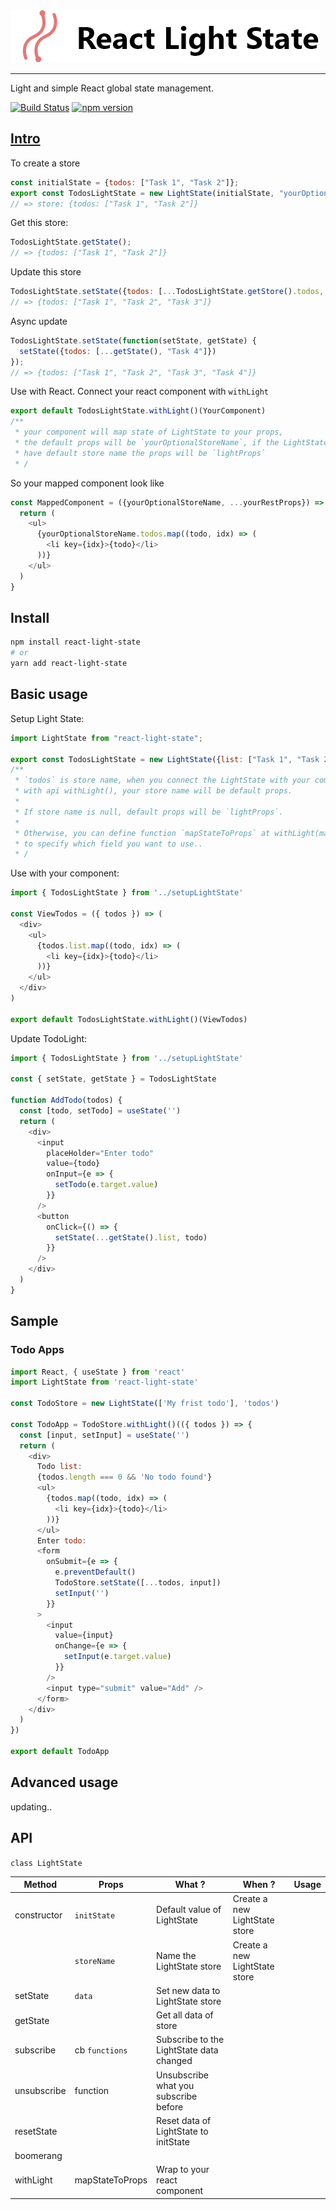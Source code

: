 <img src="https://raw.githubusercontent.com/fozg/react-light-state/dev/images/react-light-state-logo-github.png">

---

Light and simple React global state management.

[![Build Status](https://fozg.visualstudio.com/react-light-state/_apis/build/status/fozg.react-light-state?branchName=master)](https://fozg.visualstudio.com/react-light-state/_build/latest?definitionId=13&branchName=master)
[![npm version](https://badge.fury.io/js/react-light-state.svg)](https://badge.fury.io/js/react-light-state)

## [Intro](https://fozg.net/blog/intro-react-light-state)
To create a store
```js
const initialState = {todos: ["Task 1", "Task 2"]};
export const TodosLightState = new LightState(initialState, "yourOptionalStoreName");
// => store: {todos: ["Task 1", "Task 2"]}
```
Get this store:
```js
TodosLightState.getState();
// => {todos: ["Task 1", "Task 2"]}
```
Update this store
```js
TodosLightState.setState({todos: [...TodosLightState.getStore().todos, "Task 3"]});
// => {todos: ["Task 1", "Task 2", "Task 3"]}
```
Async update
```js
TodosLightState.setState(function(setState, getState) {
  setState({todos: [...getState(), "Task 4"]})
});
// => {todos: ["Task 1", "Task 2", "Task 3", "Task 4"]}
```
Use with React. Connect your react component with `withLight`
```js
export default TodosLightState.withLight()(YourComponent)
/**
 * your component will map state of LightState to your props,
 * the default props will be `yourOptionalStoreName`, if the LightState doesn't 
 * have default store name the props will be `lightProps` 
 * /
```
So your mapped component look like
```js
const MappedComponent = ({yourOptionalStoreName, ...yourRestProps}) => {
  return (
    <ul>
      {yourOptionalStoreName.todos.map((todo, idx) => (
        <li key={idx}>{todo}</li>
      ))}
    </ul>
  )
}
```

## Install

```sh
npm install react-light-state
# or
yarn add react-light-state
```

## Basic usage

Setup Light State:

```js
import LightState from "react-light-state";

export const TodosLightState = new LightState({list: ["Task 1", "Task 2"]}, "todos");
/**
 * `todos` is store name, when you connect the LightState with your component
 * with api withLight(), your store name will be default props.
 *
 * If store name is null, default props will be `lightProps`.
 *
 * Otherwise, you can define function `mapStateToProps` at withLight(mapStateToProps)
 * to specify which field you want to use..
 * /
```

Use with your component:

```js
import { TodosLightState } from '../setupLightState'

const ViewTodos = ({ todos }) => (
  <div>
    <ul>
      {todos.list.map((todo, idx) => (
        <li key={idx}>{todo}</li>
      ))}
    </ul>
  </div>
)

export default TodosLightState.withLight()(ViewTodos)
```

Update TodoLight:

```js
import { TodosLightState } from '../setupLightState'

const { setState, getState } = TodosLightState

function AddTodo(todos) {
  const [todo, setTodo] = useState('')
  return (
    <div>
      <input
        placeHolder="Enter todo"
        value={todo}
        onInput={e => {
          setTodo(e.target.value)
        }}
      />
      <button
        onClick={() => {
          setState(...getState().list, todo)
        }}
      />
    </div>
  )
}
```

## Sample

### Todo Apps

```js
import React, { useState } from 'react'
import LightState from 'react-light-state'

const TodoStore = new LightState(['My frist todo'], 'todos')

const TodoApp = TodoStore.withLight()(({ todos }) => {
  const [input, setInput] = useState('')
  return (
    <div>
      Todo list:
      {todos.length === 0 && 'No todo found'}
      <ul>
        {todos.map((todo, idx) => (
          <li key={idx}>{todo}</li>
        ))}
      </ul>
      Enter todo:
      <form
        onSubmit={e => {
          e.preventDefault()
          TodoStore.setState([...todos, input])
          setInput('')
        }}
      >
        <input
          value={input}
          onChange={e => {
            setInput(e.target.value)
          }}
        />
        <input type="submit" value="Add" />
      </form>
    </div>
  )
})

export default TodoApp
```

## Advanced usage

updating..

## API

`class LightState`

| Method      | Props                       | What ?                                                    | When ?                        | Usage |
| ----------- | --------------------------- | --------------------------------------------------------- | ----------------------------- | ----- |
| constructor | `initState`                 | Default value of LightState                               | Create a new LightState store |       |
|             | `storeName`                 | Name the LightState store                                 | Create a new LightState store |       |
| setState    | `data`                      | Set new data to LightState store                          |                               |       |
| getState    |                             | Get all data of store                                     |                               |       |
| subscribe   | cb `functions`              | Subscribe to the LightState data changed                  |                               |       |
| unsubscribe | function                    | Unsubscribe what you subscribe before                     |                               |       |
| resetState  |                             | Reset data of LightState to initState                     |                               |       |
| boomerang   |                             |                                                           |                               |       |
| withLight   | mapStateToProps             | Wrap to your react component                              |                               |       |
